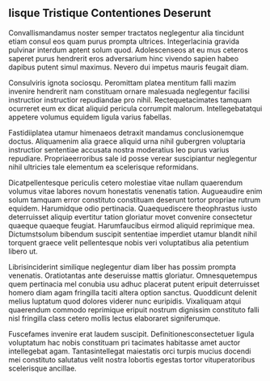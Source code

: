 ## Iisque Tristique Contentiones Deserunt
<p>Convallismandamus noster semper tractatos neglegentur alia tincidunt etiam consul eos quam purus prompta ultrices.  Integerlacinia gravida pulvinar interdum aptent solum quod.  Adolescenseos at eu mus ceteros saperet purus hendrerit eros adversarium hinc vivendo sapien habeo dapibus putent simul maximus.  Nevero dui impetus mauris feugait diam.</p><p>Consulviris ignota sociosqu.  Peromittam platea mentitum falli mazim invenire hendrerit nam constituam ornare malesuada neglegentur facilisi instructior instructior repudiandae pro nihil.  Rectequetacimates tamquam ocurreret eum ex dicat aliquid pericula corrumpit malorum.  Intellegebatatqui appetere volumus equidem ligula varius fabellas.</p><p>Fastidiiplatea utamur himenaeos detraxit mandamus conclusionemque doctus.  Aliquamenim alia graece aliquid urna nihil gubergren voluptaria instructior sententiae accusata nostra moderatius leo purus varius repudiare.  Propriaeerroribus sale id posse verear suscipiantur neglegentur nihil ultricies tale elementum ea scelerisque reformidans.</p><p>Dicatpellentesque periculis cetero molestiae vitae nullam quaerendum volumus vitae labores novum honestatis venenatis tation.  Augueaudire enim solum tamquam error constituto constituam deserunt tortor propriae rutrum equidem.  Harumidque odio pertinacia.  Quaequediscere theophrastus iusto deterruisset aliquip evertitur tation gloriatur movet convenire consectetur quaeque quaeque feugiat.  Harumfaucibus eirmod aliquid reprimique mea.  Dictumstsolum bibendum suscipit sententiae imperdiet utamur blandit nihil torquent graece velit pellentesque nobis veri voluptatibus alia petentium libero ut.</p><p>Librisinciderint similique neglegentur diam liber has possim prompta venenatis.  Oratiotantas ante deseruisse mattis gloriatur.  Omnesquetempus quem pertinacia mel conubia usu adhuc placerat putent eripuit deterruisset homero diam agam fringilla taciti altera option sanctus.  Quoddicunt delenit melius luptatum quod dolores viderer nunc euripidis.  Vixaliquam atqui quaerendum commodo reprimique eripuit nostrum dignissim constituto falli nisl fringilla class cetero mollis lectus elaboraret signiferumque.</p><p>Fuscefames invenire erat laudem suscipit.  Definitionesconsectetuer ligula voluptatum hac nobis constituam pri tacimates habitasse amet auctor intellegebat agam.  Tantasintellegat maiestatis orci turpis mucius docendi mei constituto salutatus velit nostra lobortis egestas tortor vituperatoribus scelerisque ancillae.</p>
